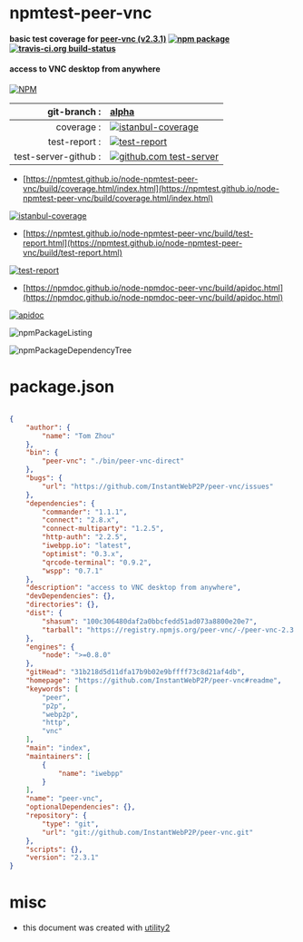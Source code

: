 # npmtest-peer-vnc

#### basic test coverage for  [peer-vnc (v2.3.1)](https://github.com/InstantWebP2P/peer-vnc#readme)  [![npm package](https://img.shields.io/npm/v/npmtest-peer-vnc.svg?style=flat-square)](https://www.npmjs.org/package/npmtest-peer-vnc) [![travis-ci.org build-status](https://api.travis-ci.org/npmtest/node-npmtest-peer-vnc.svg)](https://travis-ci.org/npmtest/node-npmtest-peer-vnc)

#### access to VNC desktop from anywhere

[![NPM](https://nodei.co/npm/peer-vnc.png?downloads=true&downloadRank=true&stars=true)](https://www.npmjs.com/package/peer-vnc)

| git-branch : | [alpha](https://github.com/npmtest/node-npmtest-peer-vnc/tree/alpha)|
|--:|:--|
| coverage : | [![istanbul-coverage](https://npmtest.github.io/node-npmtest-peer-vnc/build/coverage.badge.svg)](https://npmtest.github.io/node-npmtest-peer-vnc/build/coverage.html/index.html)|
| test-report : | [![test-report](https://npmtest.github.io/node-npmtest-peer-vnc/build/test-report.badge.svg)](https://npmtest.github.io/node-npmtest-peer-vnc/build/test-report.html)|
| test-server-github : | [![github.com test-server](https://npmtest.github.io/node-npmtest-peer-vnc/GitHub-Mark-32px.png)](https://npmtest.github.io/node-npmtest-peer-vnc/build/app/index.html) | | build-artifacts : | [![build-artifacts](https://npmtest.github.io/node-npmtest-peer-vnc/glyphicons_144_folder_open.png)](https://github.com/npmtest/node-npmtest-peer-vnc/tree/gh-pages/build)|

- [https://npmtest.github.io/node-npmtest-peer-vnc/build/coverage.html/index.html](https://npmtest.github.io/node-npmtest-peer-vnc/build/coverage.html/index.html)

[![istanbul-coverage](https://npmtest.github.io/node-npmtest-peer-vnc/build/screenCapture.buildCi.browser.%252Ftmp%252Fbuild%252Fcoverage.lib.html.png)](https://npmtest.github.io/node-npmtest-peer-vnc/build/coverage.html/index.html)

- [https://npmtest.github.io/node-npmtest-peer-vnc/build/test-report.html](https://npmtest.github.io/node-npmtest-peer-vnc/build/test-report.html)

[![test-report](https://npmtest.github.io/node-npmtest-peer-vnc/build/screenCapture.buildCi.browser.%252Ftmp%252Fbuild%252Ftest-report.html.png)](https://npmtest.github.io/node-npmtest-peer-vnc/build/test-report.html)

- [https://npmdoc.github.io/node-npmdoc-peer-vnc/build/apidoc.html](https://npmdoc.github.io/node-npmdoc-peer-vnc/build/apidoc.html)

[![apidoc](https://npmdoc.github.io/node-npmdoc-peer-vnc/build/screenCapture.buildCi.browser.%252Ftmp%252Fbuild%252Fapidoc.html.png)](https://npmdoc.github.io/node-npmdoc-peer-vnc/build/apidoc.html)

![npmPackageListing](https://npmtest.github.io/node-npmtest-peer-vnc/build/screenCapture.npmPackageListing.svg)

![npmPackageDependencyTree](https://npmtest.github.io/node-npmtest-peer-vnc/build/screenCapture.npmPackageDependencyTree.svg)



# package.json

```json

{
    "author": {
        "name": "Tom Zhou"
    },
    "bin": {
        "peer-vnc": "./bin/peer-vnc-direct"
    },
    "bugs": {
        "url": "https://github.com/InstantWebP2P/peer-vnc/issues"
    },
    "dependencies": {
        "commander": "1.1.1",
        "connect": "2.8.x",
        "connect-multiparty": "1.2.5",
        "http-auth": "2.2.5",
        "iwebpp.io": "latest",
        "optimist": "0.3.x",
        "qrcode-terminal": "0.9.2",
        "wspp": "0.7.1"
    },
    "description": "access to VNC desktop from anywhere",
    "devDependencies": {},
    "directories": {},
    "dist": {
        "shasum": "100c306480daf2a0bbcfedd51ad073a8800e20e7",
        "tarball": "https://registry.npmjs.org/peer-vnc/-/peer-vnc-2.3.1.tgz"
    },
    "engines": {
        "node": ">=0.8.0"
    },
    "gitHead": "31b218d5d11dfa17b9b02e9bffff73c8d21af4db",
    "homepage": "https://github.com/InstantWebP2P/peer-vnc#readme",
    "keywords": [
        "peer",
        "p2p",
        "webp2p",
        "http",
        "vnc"
    ],
    "main": "index",
    "maintainers": [
        {
            "name": "iwebpp"
        }
    ],
    "name": "peer-vnc",
    "optionalDependencies": {},
    "repository": {
        "type": "git",
        "url": "git://github.com/InstantWebP2P/peer-vnc.git"
    },
    "scripts": {},
    "version": "2.3.1"
}
```



# misc
- this document was created with [utility2](https://github.com/kaizhu256/node-utility2)
